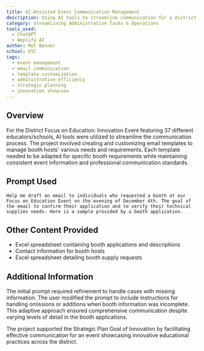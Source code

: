 ```yaml
---
title: AI-Assisted Event Communication Management
description: Using AI tools to streamline communication for a district-wide education innovation event by customizing email templates for 37 different booth hosts
category: Streamlining Administrative Tasks & Operations
tools_used:
  - ChatGPT
  - Amplify AI
author: Mel Benner
school: ESC
tags:
  - event management
  - email communication
  - template customization
  - administrative efficiency
  - strategic planning
  - innovation showcase
---
```


## Overview

For the District Focus on Education: Innovation Event featuring 37 different educators/schools, AI tools were utilized to streamline the communication process. The project involved creating and customizing email templates to manage booth hosts' various needs and requirements. Each template needed to be adapted for specific booth requirements while maintaining consistent event information and professional communication standards.

## Prompt Used

```prompt
Help me draft an email to individuals who requested a booth at our Focus on Education Event on the evening of December 4th. The goal of the email to confirm their application and to verify their technical supplies needs. Here is a sample provided by a booth application.
```

## Other Content Provided

- Excel spreadsheet containing booth applications and descriptions
- Contact information for booth hosts
- Excel spreadsheet detailing booth supply requests

## Additional Information

The initial prompt required refinement to handle cases with missing information. The user modified the prompt to include instructions for handling omissions or additions when booth information was incomplete. This adaptive approach ensured comprehensive communication despite varying levels of detail in the booth applications.

The project supported the Strategic Plan Goal of Innovation by facilitating effective communication for an event showcasing innovative educational practices across the district.
